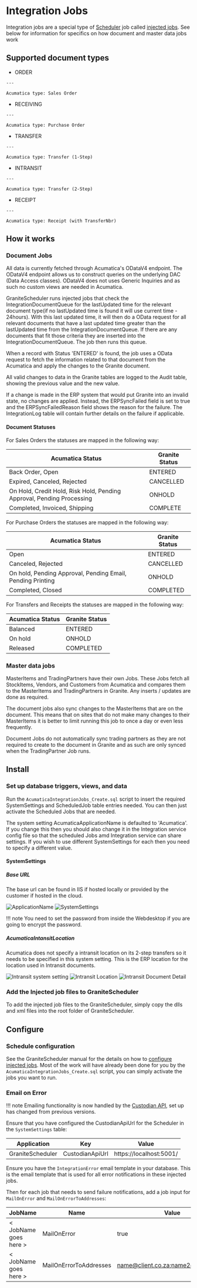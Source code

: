 # Integration Jobs

Integration jobs are a special type of [Scheduler](../../scheduler/manual.md) job called [injected jobs](../../scheduler/manual.md#injected-jobs-integration-jobs). 
See below for information for specifics on how document and master data jobs work

## Supported document types 
<div class="grid cards" markdown>

 -   ORDER

    ---

    Acumatica type: Sales Order

 -   RECEIVING

    ---

    Acumatica type: Purchase Order

 -   TRANSFER

    ---

    Acumatica type: Transfer (1-Step)

 -   INTRANSIT

    ---

    Acumatica type: Transfer (2-Step)

 -   RECEIPT

    ---

    Acumatica type: Receipt (with TransferNbr)

</div>

## How it works
### Document Jobs
All data is currently fetched through Acumatica's ODataV4 endpoint. The ODataV4 endpoint allows us to construct queries on the underlying DAC (Data Access classes). ODataV4 does not uses Generic Inquiries and as such no custom views are needed in Acumatica.

GraniteScheduler runs injected jobs that check the IntegrationDocumentQueue for the lastUpdated time for the relevant document type(if no lastUpdated time is found it will use current time - 24hours). With this last updated time, it will then do a OData request for all relevant documents that have a last updated time greater than the lastUpdated time from the IntegrationDocumentQueue. If there are any documents that fit those criteria they are inserted into the IntegrationDocumentQueue. The job then runs this queue.

When a record with Status 'ENTERED' is found, the job uses a OData request to fetch the information related to that document from the Acumatica and apply the changes to the Granite document. 

All valid changes to data in the Granite tables are logged to the Audit table, showing the previous value and the new value.

If a change is made in the ERP system that would put Granite into an invalid state, no changes are applied. Instead, the ERPSyncFailed field is set to true and the ERPSyncFailedReason field shows the reason for the failure. The IntegrationLog table will contain further details on the failure if applicable.

#### Document Statuses

For Sales Orders the statuses are mapped in the following way:

| Acumatica Status | Granite Status | 
|------------------|----------------|
| Back Order, Open | ENTERED |
| Expired, Canceled, Rejected | CANCELLED | 
| On Hold, Credit Hold, Risk Hold, Pending Approval, Pending Processing | ONHOLD |
| Completed, Invoiced, Shipping | COMPLETE |

For Purchase Orders the statuses are mapped in the following way:

| Acumatica Status | Granite Status | 
|------------------|----------------|
| Open | ENTERED |
| Canceled, Rejected | CANCELLED |
| On hold, Pending Approval, Pending Email, Pending Printing | ONHOLD |
| Completed, Closed | COMPLETED|

For Transfers and Receipts the statuses are mapped in the following way:

| Acumatica Status | Granite Status | 
|------------------|----------------|
| Balanced | ENTERED |
| On hold | ONHOLD |
| Released | COMPLETED|

### Master data jobs
MasterItems and TradingPartners have their own Jobs. These Jobs fetch all StockItems, Vendors, and Customers from  Acumatica and compares them to the MasterItems and TradingPartners in Granite. Any inserts / updates are done as required. 

The document jobs also sync changes to the MasterItems that are on the document. This means that on sites that do not make many changes to their MasterItems it is better to limit running this job to once a day or even less frequently. 

Document Jobs do not automatically sync trading partners as they are not required to create to the document in Granite and as such are only synced when the TradingPartner Job runs. 

## Install 

### Set up database triggers, views, and data

Run the `AcumaticaIntegrationJobs_Create.sql` script to insert the required SystemSettings and ScheduledJob table entries needed. 
You can then just activate the Scheduled Jobs that are needed. 

The system setting AcumaticaApplicationName is defaulted to 'Acumatica'. If you change this then you should also change it in the Integration service config file so that the scheduled Jobs amd Integration service can share settings. If you wish to use different SystemSettings for each then you need to specify a different value. 

#### SystemSettings

##### Base URL

The base url can be found in IIS if hosted locally or provided by the customer if hosted in the cloud.

![ApplicationName](./acumatica-img/ApplicationName.PNG)
![SystemSettings](./acumatica-img/system-settings.PNG)

!!! note 
      You need to set the password from inside the Webdesktop if you are going to encrypt the password. 

##### AcumaticaIntansitLocation

Acumatica does not specify a intransit location on its 2-step transfers so it needs to be specified in this system setting. This is the ERP location for the location used in Intransit documents. 

![Intransit system setting](./acumatica-img/intransit-system-setting.PNG)
![Intransit Location](./acumatica-img/intransit-location.PNG)
![Intransit Document Detail](./acumatica-img/intransit-location-doc-detail.PNG)

### Add the Injected job files to GraniteScheduler
To add the injected job files to the GraniteScheduler, simply copy the dlls and xml files into the root folder of GraniteScheduler. 

## Configure

### Schedule configuration
See the GraniteScheduler manual for the details on how to [configure injected jobs](../../scheduler/manual.md#injected-jobs-integration-jobs).
Most of the work will have already been done for you by the `AcumaticaIntegrationJobs_Create.sql` script, you can simply activate the jobs you want to run.

### Email on Error

!!! note 
    Emailing functionality is now handled by the [Custodian API](../../custodian-api/manual.md), set up has changed from previous versions.

Ensure that you have configured the CustodianApiUrl for the Scheduler in the `SystemSettings` table:

| Application | Key | Value |
|---|---|---|
| GraniteScheduler | CustodianApiUrl | https://localhost:5001/ |

Ensure you have the `IntegrationError` email template in your database. This is the email template that is used for all error notifications in these injected jobs. 

Then for each job that needs to send failure notifications, add a job input for `MailOnError` and `MailOnErrorToAddresses`:

| JobName | Name | Value |
| --- | --- | --- |
| < JobName goes here > | MailOnError | true |
| < JobName goes here > | MailOnErrorToAddresses | name@client.co.za;name2@client.co.za |